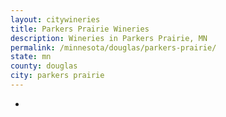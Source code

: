 ```yaml
---
layout: citywineries
title: Parkers Prairie Wineries
description: Wineries in Parkers Prairie, MN
permalink: /minnesota/douglas/parkers-prairie/
state: mn
county: douglas
city: parkers prairie
---
```

-
